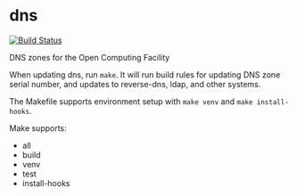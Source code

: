 # dns

[![Build Status](https://jenkins.ocf.berkeley.edu/buildStatus/icon?job=dns/master)](https://jenkins.ocf.berkeley.edu/job/dns/job/master/)

DNS zones for the Open Computing Facility

When updating dns, run `make`. It will run build rules for updating DNS zone
serial number, and updates to reverse-dns, ldap, and other systems.


The Makefile supports environment setup with `make venv` and `make install-hooks`.


Make supports:
- all
- build
- venv
- test
- install-hooks
